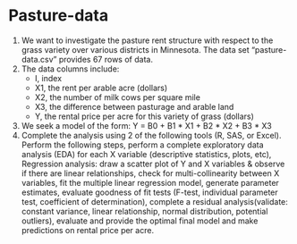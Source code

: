 # Pasture-data

1. We want to investigate the pasture rent structure with respect to the grass variety over
   various districts in Minnesota. The data set “pasture-data.csv” provides 67 rows of data.
2. The data columns include:
    - I, index
    - X1, the rent per arable acre (dollars)
    - X2, the number of milk cows per square mile
    - X3, the difference between pasturage and arable land
    - Y, the rental price per acre for this variety of grass (dollars)
3. We seek a model of the form:
      Y = B0 + B1 * X1 + B2 * X2 + B3 * X3
4. Complete the analysis using 2 of the following tools (R, SAS, or Excel). Perform the following
steps, perform a complete exploratory data analysis (EDA) for each X variable (descriptive
statistics, plots, etc), Regression analysis: draw a scatter plot of Y and X variables & observe if
there are linear relationships, check for multi-collinearity between X variables, fit the multiple
linear regression model, generate parameter estimates, evaluate goodness of fit tests (F-test,
individual parameter test, coefficient of determination), complete a residual analysis(validate:
constant variance, linear relationship, normal distribution, potential outliers), evaluate and
provide the optimal final model and make predictions on rental price per acre.
